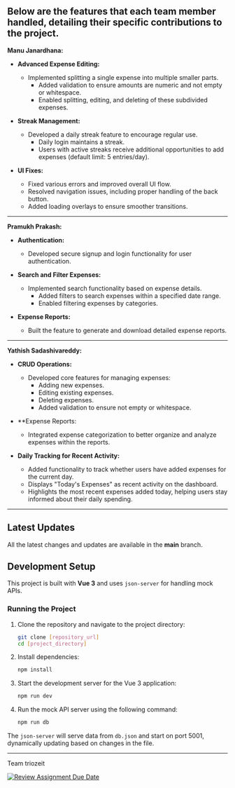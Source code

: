 Below are the features that each team member handled, detailing their specific contributions to the project.
--- 

**Manu Janardhana:**
- **Advanced Expense Editing:**  
  - Implemented splitting a single expense into multiple smaller parts.  
    - Added validation to ensure amounts are numeric and not empty or whitespace.  
    - Enabled splitting, editing, and deleting of these subdivided expenses.

- **Streak Management:**  
  - Developed a daily streak feature to encourage regular use.
    - Daily login maintains a streak.
    - Users with active streaks receive additional opportunities to add expenses (default limit: 5 entries/day).

- **UI Fixes:**  
  - Fixed various errors and improved overall UI flow.  
  - Resolved navigation issues, including proper handling of the back button.  
  - Added loading overlays to ensure smoother transitions.

---

**Pramukh Prakash:**
- **Authentication:**  
  - Developed secure signup and login functionality for user authentication.

- **Search and Filter Expenses:**  
  - Implemented search functionality based on expense details.  
    - Added filters to search expenses within a specified date range.  
    - Enabled filtering expenses by categories.

- **Expense Reports:**  
  - Built the feature to generate and download detailed expense reports.

---

**Yathish Sadashivareddy:**
- **CRUD Operations:**  
  - Developed core features for managing expenses:  
    - Adding new expenses.  
    - Editing existing expenses.  
    - Deleting expenses.
    - Added validation to ensure not empty or whitespace.

- **Expense Reports: 
  - Integrated expense categorization to better organize and analyze expenses within the reports.

- **Daily Tracking for Recent Activity:** 
   - Added functionality to track whether users have added expenses for the current day.
   - Displays "Today's Expenses" as recent activity on the dashboard.
   - Highlights the most recent expenses added today, helping users stay informed about their daily spending.



---
## Latest Updates

All the latest changes and updates are available in the **main** branch.

## Development Setup

This project is built with **Vue 3** and uses `json-server` for handling mock APIs.

### Running the Project

1. Clone the repository and navigate to the project directory:

   ```bash
   git clone [repository_url]
   cd [project_directory]
   ```

2. Install dependencies:

   ```bash
   npm install
   ```

3. Start the development server for the Vue 3 application:

   ```bash
   npm run dev
   ```

4. Run the mock API server using the following command:

   ```bash
   npm run db
   ```

The `json-server` will serve data from `db.json` and start on port 5001, dynamically updating based on changes in the file.

---

Team triozeit

[![Review Assignment Due Date](https://classroom.github.com/assets/deadline-readme-button-22041afd0340ce965d47ae6ef1cefeee28c7c493a6346c4f15d667ab976d596c.svg)](https://classroom.github.com/a/9E64H9WI)

